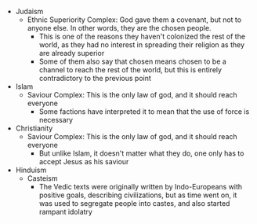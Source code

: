 - Judaism
	- Ethnic Superiority Complex: God gave them a covenant, but not to anyone else. In other words, they are the chosen people.
		- This is one of the reasons they haven't colonized the rest of the world, as they had no interest in spreading their religion as they are already superior
		- Some of them also say that chosen means chosen to be a channel to reach the rest of the world, but this is entirely contradictory to the previous point
- Islam
	- Saviour Complex: This is the only law of god, and it should reach everyone
		- Some factions have interpreted it to mean that the use of force is necessary
- Christianity
	- Saviour Complex: This is the only law of god, and it should reach everyone
		- But unlike Islam, it doesn't matter what they do, one only has to accept Jesus as his saviour
- Hinduism
	- Casteism
		- The Vedic texts were originally written by Indo-Europeans with positive goals, describing civilizations, but as time went on, it was used to segregate people into castes, and also started rampant idolatry